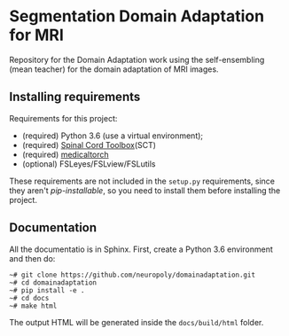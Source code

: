 # Segmentation Domain Adaptation for MRI
Repository for the Domain Adaptation work using the self-ensembling
(mean teacher) for the domain adaptation of MRI images.

## Installing requirements
Requirements for this project:

* (required) Python 3.6 (use a virtual environment);
* (required) [Spinal Cord Toolbox](https://github.com/neuropoly/spinalcordtoolbox)(SCT)
* (required) [medicaltorch](https://github.com/perone/medicaltorch)
* (optional) FSLeyes/FSLview/FSLutils

These requirements are not included in the `setup.py` requirements, since
they aren't *pip-installable*, so you need to install them before
installing the project.

## Documentation
All the documentatio is in Sphinx. First, create a Python 3.6 environment and then do:

```
~# git clone https://github.com/neuropoly/domainadaptation.git
~# cd domainadaptation
~# pip install -e .
~# cd docs
~# make html
```

The output HTML will be generated inside the `docs/build/html` folder.
